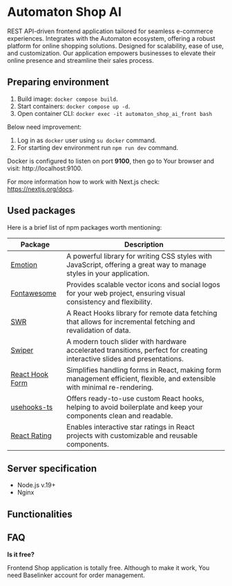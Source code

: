 # Automaton Shop AI

REST API-driven frontend application tailored for seamless e-commerce experiences.
Integrates with the Automaton ecosystem, offering a robust platform for online shopping solutions. 
Designed for scalability, ease of use, and customization. Our application empowers 
businesses to elevate their online presence and streamline their sales process.

## Preparing environment

1. Build image: `docker compose build`.
2. Start containers: `docker compose up -d`.
3. Open container CLI: `docker exec -it automaton_shop_ai_front bash`

Below need improvement:
1. Log in as `docker` user using `su docker` command.
2. For starting dev environment run `npm run dev` command.

Docker is configured to listen on port **9100**, then go to Your browser and visit: http://localhost:9100.

For more information how to work with Next.js check: https://nextjs.org/docs.

## Used packages

Here is a brief list of npm packages worth mentioning:

| Package | Description |
|---------|-------------|
| [Emotion](https://emotion.sh) | A powerful library for writing CSS styles with JavaScript, offering a great way to manage styles in your application. |
| [Fontawesome](https://fontawesome.com/docs/web/) | Provides scalable vector icons and social logos for your web project, ensuring visual consistency and flexibility. |
| [SWR](https://swr.vercel.app/) | A React Hooks library for remote data fetching that allows for incremental fetching and revalidation of data. |
| [Swiper](https://swiperjs.com/) | A modern touch slider with hardware accelerated transitions, perfect for creating interactive slides and presentations. |
| [React Hook Form](https://react-hook-form.com/) | Simplifies handling forms in React, making form management efficient, flexible, and extensible with minimal re-rendering. |
| [usehooks-ts](https://usehooks-ts.com/) | Offers ready-to-use custom React hooks, helping to avoid boilerplate and keep your components clean and readable. |
| [React Rating](https://github.com/smastrom/react-rating) | Enables interactive star ratings in React projects with customizable and reusable components. |


## Server specification

- Node.js v.19+
- Nginx


## Functionalities


## FAQ

**Is it free?**

Frontend Shop application is totally free. Although to make it work, You need 
Baselinker account for order management.

